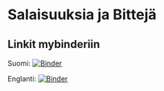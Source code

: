 # Salaisuuksia ja Bittejä

## Linkit mybinderiin

Suomi: [![Binder](https://mybinder.org/badge_logo.svg)](https://mybinder.org/v2/gh/AaltoJunior/COVID-19-data-analyysi/HEAD?labpath=FI_Oppilaan_ohje_tyopaja_data-analyysi_COVID-19.ipynb)

Englanti: [![Binder](https://mybinder.org/badge_logo.svg)](https://mybinder.org/v2/gh/AaltoJunior/COVID-19-data-analyysi/HEAD?labpath=EN_Student_instructions_workshop_data_analysis_COVID-19.ipynb)
